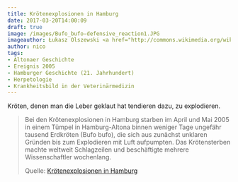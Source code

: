 ```yaml
---
title: Krötenexplosionen in Hamburg
date: 2017-03-20T14:00:09
draft: true
image: /images/Bufo_bufo-defensive_reaction1.JPG
imageauthor: Łukasz Olszewski <a href="http://commons.wikimedia.org/wiki/User:ImreKiss" title="User:ImreKiss">ImreKiss</a>
author: nico
tags: 
- Altonaer Geschichte
- Ereignis 2005
- Hamburger Geschichte (21. Jahrhundert)
- Herpetologie
- Krankheitsbild in der Veterinärmedizin
---
```


Kröten, denen man die Leber geklaut hat tendieren dazu, zu explodieren.

> Bei den Krötenexplosionen in Hamburg starben im April und Mai 2005 in einem
> Tümpel in Hamburg-Altona binnen weniger Tage ungefähr tausend Erdkröten (Bufo
> bufo), die sich aus zunächst unklaren Gründen bis zum Explodieren mit Luft
> aufpumpten. Das Krötensterben machte weltweit Schlagzeilen und beschäftigte
> mehrere Wissenschaftler wochenlang.
>
> Quelle: [Krötenexplosionen in Hamburg](https://de.wikipedia.org/wiki/Krötenexplosionen_in_Hamburg)
